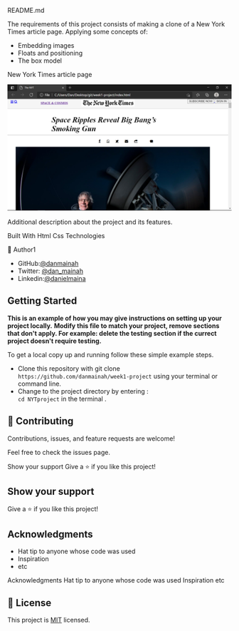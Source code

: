 README.md                    

The requirements of this project consists of making a clone of a New York Times article page. Applying some concepts of:

- Embedding images
- Floats and positioning
- The box model


New York Times article page


![screenshot](img/nyt.PNG)





Additional description about the project and its features.

Built With  Html Css Technologies


👤 Author1

- GitHub:[@danmainah](https://github.com/danmainah)
- Twitter: [@dan_mainah](https://twitter.com/dan_mainah)
- Linkedin:[@danielmaina](www.linkedin.com/in/daniel-maina-315a38191)
 







## Getting Started

**This is an example of how you may give instructions on setting up your project locally.**
**Modify this file to match your project, remove sections that don't apply. For example: delete the testing section if the currect project doesn't require testing.**


To get a local copy up and running follow these simple example steps.
- Clone this repository with git clone``` https://github.com/danmainah/week1-project``` using your terminal or command line.
- Change to the project directory by entering : <br>
```cd NYTproject``` in the terminal .

## 🤝 Contributing

Contributions, issues, and feature requests are welcome!

Feel free to check the issues page.

Show your support Give a ⭐️ if you like this project!

## Show your support

Give a ⭐️ if you like this project!


## Acknowledgments

- Hat tip to anyone whose code was used
- Inspiration
- etc

Acknowledgments Hat tip to anyone whose code was used Inspiration etc

## 📝 License

This project is [MIT](lic.url) licensed.